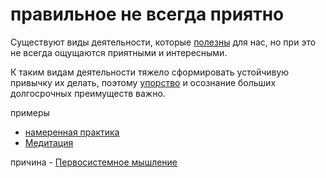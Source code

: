 # правильное не всегда приятно
Существуют виды деятельности, которые [полезны](%D0%BE%D0%B6%D0%B8%D0%B4%D0%B0%D0%B5%D0%BC%D0%B0%D1%8F%20%D0%BF%D0%BE%D0%BB%D0%B5%D0%B7%D0%BD%D0%BE%D1%81%D1%82%D1%8C) для нас, но при это не всегда ощущаются приятными и интересными.

К таким видам деятельности тяжело сформировать устойчивую привычку их делать, поэтому [упорство](%D1%81%D0%B8%D0%BB%D0%B0%20%D0%B2%D0%BE%D0%BB%D0%B8) и осознание больших долгосрочных преимуществ важно.

примеры

*   [намеренная практика](%D0%BD%D0%B0%D0%BC%D0%B5%D1%80%D0%B5%D0%BD%D0%BD%D0%B0%D1%8F%20%D0%BF%D1%80%D0%B0%D0%BA%D1%82%D0%B8%D0%BA%D0%B0)
*   [Медитация](%D0%9C%D0%B5%D0%B4%D0%B8%D1%82%D0%B0%D1%86%D0%B8%D1%8F)

причина - [Первосистемное мышление](%D0%9F%D0%B5%D1%80%D0%B2%D0%BE%D1%81%D0%B8%D1%81%D1%82%D0%B5%D0%BC%D0%BD%D0%BE%D0%B5%20%D0%BC%D1%8B%D1%88%D0%BB%D0%B5%D0%BD%D0%B8%D0%B5)